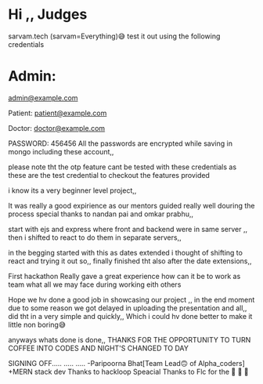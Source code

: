





# Hi ,, Judges

sarvam.tech
(sarvam=Everything)😅
test it out using the following credentials

# Admin:
admin@example.com

Patient:
patient@example.com

Doctor:
doctor@example.com

PASSWORD: 456456
All the passwords are encrypted while saving in mongo including these account,,

please note tht the otp feature cant be tested with these credentials as these are the test credential to checkout the features provided

i know its a very beginner level project,,

It was really a good expirience as our mentors guided really well douring the process special thanks to nandan pai and omkar prabhu,,

start with ejs and express where front and backend were in same server ,,
then i shifted to react to do them in separate servers,,

in the begging started with this as dates extended i thought of shifting to react and trying it out so,, finally finished tht also after the date extensions,,

First hackathon Really gave a great experience how can it be to work as team what all we may face during working eith others


Hope we hv done a good job in showcasing our project ,, in the end moment due to some reason we got delayed in uploading the presentation and all,, did tht in a very simple and quickly,, Which i could hv done better to make it little non boring😅

anyways whats done is done,, 
THANKS FOR THE OPPORTUNITY 
TO TURN COFFEE INTO CODES AND NIGHT'S CHANGED TO DAY

SIGNING OFF.....
.....
.....
-Paripoorna Bhat[Team Lead🙃 of Alpha_coders]
+MERN stack dev Thanks to hackloop
Speacial Thanks to Flc for the 🍪 🍪 🍪 